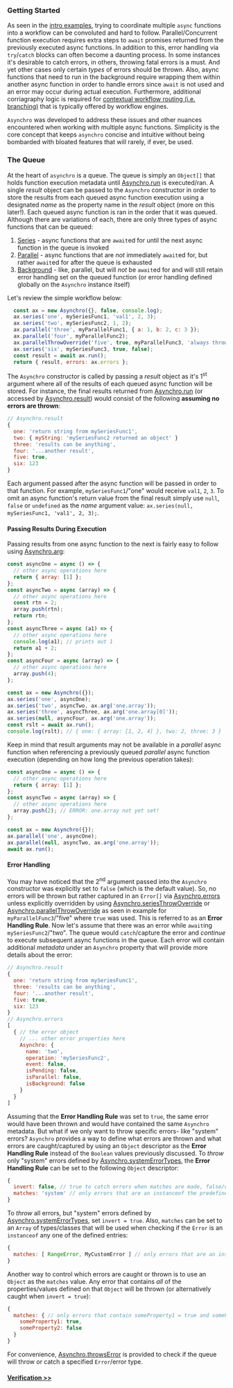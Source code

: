 ### Getting Started
As seen in the [intro examples](index.html), trying to coordinate multiple `async` functions into a workflow can be convoluted and hard to follow. Parallel/Concurrent function execution requires extra steps to `await` promises returned from the previously executed async functions. In addition to this, error handling via `try`/`catch` blocks can often become a daunting process. In some instances it's desirable to catch errors, in others, throwing fatal errors is a must. And yet other cases only certain _types_ of errors should be thrown. Also, async functions that need to run in the background require wrapping them within another async function in order to handle errors since `await` is not used and an error may occur during actual execution. Furthermore, additional corriagraphy logic is required for [contextual workflow routing (i.e. branching)](tutorial-3-branches.html) that is typically offered by workflow engines.

`Asynchro` was developed to address these issues and other nuances encountered when working with multiple async functions. Simplicity is the core concept that keeps `asynchro` concise and intuitive without being bombarded with bloated features that will rarely, if ever, be used.

### The Queue
At the heart of `asynchro` is a queue. The queue is simply an `Object[]` that holds function execution metadata until [Asynchro.run](Asynchro.html#run) is executed/ran. A single _result_ object can be passed to the `Asynchro` constructor in order to store the results from each queued async function execution using a designated _name_ as the property name in the _result_ object (more on this later!). Each queued async function is ran in the order that it was queued. Although there are variations of each, there are only three types of async functions that can be queued:

1. [Series](Asynchro.html#series) - async functions that are `await`ed for until the next async function in the queue is invoked
2. [Parallel](Asynchro.html#parallel) - async functions that are _not_ immediately `await`ed for, but rather `await`ed for after the queue is exhausted
3. [Background](Asynchro.html#background) - like, parallel, but will _not_ be `await`ed for and will still retain error handling set on the queued function (or error handling defined globally on the `Asynchro` instance itself)

Let's review the simple workflow below:
```js
  const ax = new Asynchro({}, false, console.log);
  ax.series('one', mySeriesFunc1, 'val1', 2, 3);
  ax.series('two', mySeriesFunc2, 1, 2);
  ax.parallel('three', myParallelFunc1, { a: 1, b: 2, c: 3 });
  ax.parallel('four', myParallelFunc2);
  ax.parallelThrowOverride('five', true, myParallelFunc3, 'always throw errors');
  ax.series('six', mySeriesFunc3, true, false);
  const result = await ax.run();
  return { result, errors: ax.errors };
```
The `Asynchro` constructor is called by passing a _result_ object as it's 1<sup>st</sup> argument where all of the results of each queued async function will be stored. For instance, the final results returned from [Asynchro.run](Asynchro.html#run) (or accessed by [Asynchro.result](Asynchro.html#result)) would consist of the following __assuming no errors are thrown__:
```js
// Asynchro.result
{
  one: 'return string from mySeriesFunc1',
  two: { myString: 'mySeriesFunc2 returned an object' }
  three: 'results can be anything',
  four: '...another result',
  five: true,
  six: 123
}
```
Each argument passed after the async function will be passed in order to that function. For example, `mySeriesFunc1`/"one" would receive `val1`, `2`, `3`.
To omit an async function's return value from the final result simply use `null`, `false` or `undefined` as the _name_ argument value: `ax.series(null, mySeriesFunc1, 'val1', 2, 3);`.

#### Passing Results During Execution
Passing results from one async function to the next is fairly easy to follow using [Asynchro.arg](Asynchro.html#arg):
```js
const asyncOne = async () => {
  // other async operations here
  return { array: [1] };
};
const asyncTwo = async (array) => {
  // other async operations here
  const rtn = 2;
  array.push(rtn);
  return rtn;
};
const asyncThree = async (a1) => {
  // other async operations here
  console.log(a1); // prints out 1
  return a1 + 2;
};
const asyncFour = async (array) => {
  // other async operations here
  array.push(4);
};

const ax = new Asynchro({});
ax.series('one', asyncOne);
ax.series('two', asyncTwo, ax.arg('one.array'));
ax.series('three', asyncThree, ax.arg('one.array[0]'));
ax.series(null, asyncFour, ax.arg('one.array'));
const rslt = await ax.run();
console.log(rslt); // { one: { array: [1, 2, 4] }, two: 2, three: 3 }
```
Keep in mind that result arguments may not be available in a _parallel_ async function when referencing a previously queued _parallel_ async function execution (depending on how long the previous operation takes):
```js
const asyncOne = async () => {
  // other async operations here
  return { array: [1] };
};
const asyncTwo = async (array) => {
  // other async operations here
  array.push(2); // ERROR: one.array not yet set!
};

const ax = new Asynchro({});
ax.parallel('one', asyncOne);
ax.parallel(null, asyncTwo, ax.arg('one.array'));
await ax.run();
```

#### Error Handling
You may have noticed that the 2<sup>nd</sup> argument passed into the `Asynchro` constructor was explicitly set to `false` (which is the default value). So, no errors will be thrown but rather captured in an `Error[]` via [Asynchro.errors](Asynchro.html#errors) unless explicitly overridden by using [Asynchro.seriesThrowOverride](Asynchro.html#seriesThrowOverride) or [Asynchro.parallelThrowOverride](Asynchro.html#parallelThrowOverride) as seen in example for `myParallelFunc3`/"five" where `true` was used. This is referred to as an __Error Handling Rule__. Now let's assume that there was an error while `await`ing `mySeriesFunc2`/"two". The queue would `catch`/capture the error and _continue_ to execute subsequent async functions in the queue. Each error will contain additional _metadata_ under an `Asynchro` property that will provide more details about the error:
```js
// Asynchro.result
{
  one: 'return string from mySeriesFunc1',
  three: 'results can be anything',
  four: '...another result',
  five: true,
  six: 123
}
// Asynchro.errors
[
  { // the error object
    // ... other error properties here
    Asynchro: {
      name: 'two',
      operation: 'mySeriesFunc2',
      event: false,
      isPending: false,
      isParallel: false,
      isBackground: false
    }
  }
]
```
Assuming that the __Error Handling Rule__ was set to `true`, the same error would have been thrown and would have contained the same `Asynchro` metadata. But what if we only want to throw specific errors- like "system" errors? `Asynchro` provides a way to define what errors are thrown and what errors are caught/captured by using an `Object` descriptor as the __Error Handling Rule__ instead of the `Boolean` values previously discussed.
To _throw_ only "system" errors defined by [Asynchro.systemErrorTypes](Asynchro.html#systemErrorTypes), the __Error Handling Rule__ can be set to the following `Object` descriptor:
```js
{
  invert: false, // true to catch errors when matches are made, false/omit to throw errors when matches are made
  matches: 'system' // only errors that are an instanceof the predefined "system" error classes will be thrown 
}
```
To _throw_ all errors, but "system" errors defined by [Asynchro.systemErrorTypes](Asynchro.html#systemErrorTypes), set `invert = true`. Also, `matches` can be set to an `Array` of types/classes that will be used when checking if the `Error` is an `instanceof` any one of the defined entries:
```js
{
  matches: [ RangeError, MyCustomError ] // only errors that are an instanceof RangeError or MyCustomError will be thrown 
}
```
Another way to control which errors are caught or thrown is to use an `Object` as the `matches` value. Any error that contains _all_ of the properties/values defined on that `Object` will be thrown (or alternatively caught when `invert = true`):
```js
{
  matches: { // only errors that contain someProperty1 = true and someProperty2 = false will be thrown
    someProperty1: true,
    someProperty2: false
  } 
}
```
For convenience, [Asynchro.throwsError](Asynchro.html#throwsError) is provided to check if the queue will throw or catch a specified `Error`/error type.

#### [Verification >>](tutorial-2-verification.html)